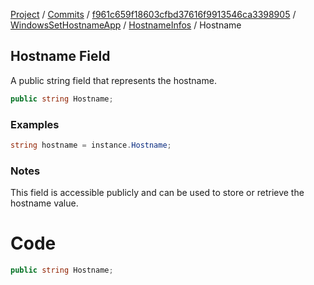 [Project](../../../../index.md) / [Commits](../../../index.md) / [f961c659f18603cfbd37616f9913546ca3398905](../../index.md) / [WindowsSetHostnameApp](../index.md) / [HostnameInfos](index.md) / Hostname

## Hostname Field

A public string field that represents the hostname.

```csharp
public string Hostname;
```

### Examples
```csharp
string hostname = instance.Hostname;
```

### Notes
This field is accessible publicly and can be used to store or retrieve the hostname value.

# Code
```csharp
public string Hostname;
```

